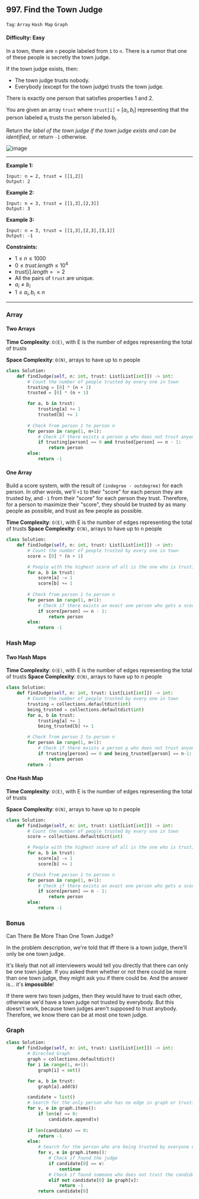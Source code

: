 ## 997. Find the Town Judge

```Tag```: ```Array``` ```Hash Map``` ```Graph```

#### Difficulty: Easy

In a town, there are ```n``` people labeled from ```1``` to ```n```. There is a rumor that one of these people is secretly the town judge.

If the town judge exists, then:

- The town judge trusts nobody.
- Everybody (except for the town judge) trusts the town judge.

There is exactly one person that satisfies properties 1 and 2.

You are given an array ```trust``` where ```trust[i]``` = $[a_i, b_i]$ representing that the person labeled a<sub>i</sub> trusts the person labeled b<sub>i</sub>.

Return _the label of the town judge if the town judge exists and can be identified_, or return ```-1``` otherwise.

![image](https://github.com/quananhle/Python/assets/35042430/62464300-03ab-469e-ad3f-7995772bebaf)

---

__Example 1:__
```
Input: n = 2, trust = [[1,2]]
Output: 2
```

__Example 2:__
```
Input: n = 3, trust = [[1,3],[2,3]]
Output: 3
```

__Example 3:__
```
Input: n = 3, trust = [[1,3],[2,3],[3,1]]
Output: -1
```

__Constraints:__

- $1 \le n \le 1000$
- $0 \le trust.length \le 10^4$
- $trust[i].length == 2$
- All the pairs of ```trust``` are unique.
- $a_i \neq b_i$
- $1 \le a_i, b_i \le n$

---

### Array

#### Two Arrays

__Time Complexity__: ```O(E)```, with E is the number of edges representing the total of trusts

__Space Complexity__: ```O(N)```, arrays to have up to n people

```Python
class Solution:
    def findJudge(self, n: int, trust: List[List[int]]) -> int:
        # Count the number of people trusted by every one in town
        trusting = [0] * (n + 1)
        trusted = [0] * (n + 1)

        for a, b in trust:
            trusting[a] += 1
            trusted[b] += 1
            
        # Check from person 1 to person n
        for person in range(1, n+1):
            # Check if there exists a person p who does not trust anyone and trusted by n - 1 people
            if trusting[person] == 0 and trusted[person] == n - 1:
                return person
        else:
            return -1
```

#### One Array

Build a score system, with the result of ```(indegree - outdegree)``` for each person. In other words, we'll ```+1``` to their "score" for each person they are trusted by, and ```-1``` from their "score" for each person they trust. Therefore, for a person to maximize their "score", they should be trusted by as many people as possible, and trust as few people as possible.

__Time Complexity__: ```O(E)```, with E is the number of edges representing the total of trusts
__Space Complexity__: ```O(N)```, arrays to have up to n people

```Python
class Solution:
    def findJudge(self, n: int, trust: List[List[int]]) -> int:
        # Count the number of people trusted by every one in town
        score = [0] * (n + 1)

        # People with the highest score of all is the one who is trusting nobody and being trusted by everyone except himself 
        for a, b in trust:
            score[a] -= 1
            score[b] += 1
        
        # Check from person 1 to person n
        for person in range(1, n+1):
            # Check if there exists an exact one person who gets a scores of n - 1
            if score[person] == n - 1:
                return person
        else:
            return -1
```

### Hash Map

#### Two Hash Maps

__Time Complexity__: ```O(E)```, with E is the number of edges representing the total of trusts
__Space Complexity__: ```O(N)```, arrays to have up to n people

```Python
class Solution:
    def findJudge(self, n: int, trust: List[List[int]]) -> int:
        # Count the number of people trusted by every one in town
        trusting = collections.defaultdict(int)
        being_trusted = collections.defaultdict(int)
        for a, b in trust:
            trusting[a] += 1
            being_trusted[b] += 1

        # Check from person 1 to person n
        for person in range(1, n+1):
            # Check if there exists a person p who does not trust anyone and trusted by everyone
            if trusting[person] == 0 and being_trusted[person] == n-1:
                return person
        return -1
```

#### One Hash Map

__Time Complexity__: ```O(E)```, with E is the number of edges representing the total of trusts

__Space Complexity__: ```O(N)```, arrays to have up to n people

```Python
class Solution:
    def findJudge(self, n: int, trust: List[List[int]]) -> int:
        # Count the number of people trusted by every one in town
        score = collections.defaultdict(int)

        # People with the highest score of all is the one who is trusting nobody and being trusted by everyone except himself 
        for a, b in trust:
            score[a] -= 1
            score[b] += 1

        # Check from person 1 to person n
        for person in range(1, n+1):
            # Check if there exists an exact one person who gets a scores of n - 1
            if score[person] == n - 1:
                return person
        else:
            return -1
```

### Bonus

Can There Be More Than One Town Judge?

In the problem description, we're told that iff there is a town judge, there'll only be one town judge.

It's likely that not all interviewers would tell you directly that there can only be one town judge. If you asked them whether or not there could be more than one town judge, they might ask you if there could be. And the answer is... it's __impossible__!

If there were two town judges, then they would have to trust each other, otherwise we'd have a town judge not trusted by everybody. But this doesn't work, because town judges aren't supposed to trust anybody. Therefore, we know there can be at most one town judge.

### Graph

```Python
class Solution:
    def findJudge(self, n: int, trust: List[List[int]]) -> int:
        # Directed Graph
        graph = collections.defaultdict()
        for i in range(1, n+1):
            graph[i] = set()

        for a, b in trust:
            graph[a].add(b)

        candidate = list()
        # Search for the only person who has no edge in graph or trusting nobody. It is impossible to have two judges
        for v, e in graph.items():
            if len(e) == 0:
                candidate.append(v)
        
        if len(candidate) == 0:                
            return -1
        else:
            # Search for the person who are being trusted by everyone except himself
            for v, e in graph.items():
                # Check if found the judge
                if candidate[0] == v:
                    continue
                # Check if found someone who does not trust the candidate
                elif not candidate[0] in graph[v]:
                    return -1 
            return candidate[0]
```
